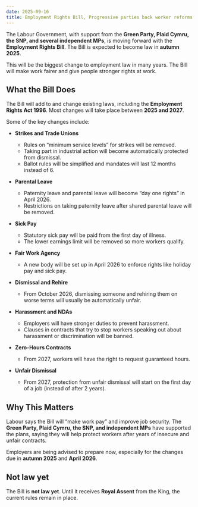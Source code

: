```yaml
---
date: 2025-09-16
title: Employment Rights Bill, Progressive parties back worker reforms
---
```


The Labour Government, with support from the **Green Party, Plaid Cymru, the SNP, and several independent MPs**, is moving forward with the **Employment Rights Bill**. The Bill is expected to become law in **autumn 2025**.  

This will be the biggest change to employment law in many years. The Bill will make work fairer and give people stronger rights at work.  

## What the Bill Does
The Bill will add to and change existing laws, including the **Employment Rights Act 1996**. Most changes will take place between **2025 and 2027**.  

Some of the key changes include:  

- **Strikes and Trade Unions**  
  - Rules on “minimum service levels” for strikes will be removed.  
  - Taking part in industrial action will become automatically protected from dismissal.  
  - Ballot rules will be simplified and mandates will last 12 months instead of 6.  

- **Parental Leave**  
  - Paternity leave and parental leave will become “day one rights” in April 2026.  
  - Restrictions on taking paternity leave after shared parental leave will be removed.  

- **Sick Pay**  
  - Statutory sick pay will be paid from the first day of illness.  
  - The lower earnings limit will be removed so more workers qualify.  

- **Fair Work Agency**  
  - A new body will be set up in April 2026 to enforce rights like holiday pay and sick pay.  

- **Dismissal and Rehire**  
  - From October 2026, dismissing someone and rehiring them on worse terms will usually be automatically unfair.  

- **Harassment and NDAs**  
  - Employers will have stronger duties to prevent harassment.  
  - Clauses in contracts that try to stop workers speaking out about harassment or discrimination will be banned.  

- **Zero-Hours Contracts**  
  - From 2027, workers will have the right to request guaranteed hours.  

- **Unfair Dismissal**  
  - From 2027, protection from unfair dismissal will start on the first day of a job (instead of after 2 years).  

## Why This Matters
Labour says the Bill will “make work pay” and improve job security. The **Green Party, Plaid Cymru, the SNP, and independent MPs** have supported the plans, saying they will help protect workers after years of insecure and unfair contracts.  

Employers are being advised to prepare now, especially for the changes due in **autumn 2025** and **April 2026**.  

## Not law yet
The Bill is **not law yet**. Until it receives **Royal Assent** from the King, the current rules remain in place.  
